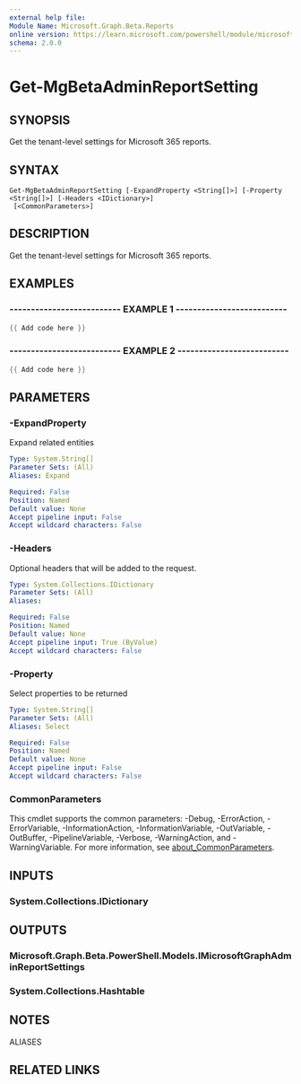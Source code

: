```yaml
---
external help file:
Module Name: Microsoft.Graph.Beta.Reports
online version: https://learn.microsoft.com/powershell/module/microsoft.graph.beta.reports/get-mgbetaadminreportsetting
schema: 2.0.0
---
```


# Get-MgBetaAdminReportSetting

## SYNOPSIS
Get the tenant-level settings for Microsoft 365 reports.

## SYNTAX

```
Get-MgBetaAdminReportSetting [-ExpandProperty <String[]>] [-Property <String[]>] [-Headers <IDictionary>]
 [<CommonParameters>]
```

## DESCRIPTION
Get the tenant-level settings for Microsoft 365 reports.

## EXAMPLES

### -------------------------- EXAMPLE 1 --------------------------
```powershell
{{ Add code here }}
```



### -------------------------- EXAMPLE 2 --------------------------
```powershell
{{ Add code here }}
```



## PARAMETERS

### -ExpandProperty
Expand related entities

```yaml
Type: System.String[]
Parameter Sets: (All)
Aliases: Expand

Required: False
Position: Named
Default value: None
Accept pipeline input: False
Accept wildcard characters: False
```

### -Headers
Optional headers that will be added to the request.

```yaml
Type: System.Collections.IDictionary
Parameter Sets: (All)
Aliases:

Required: False
Position: Named
Default value: None
Accept pipeline input: True (ByValue)
Accept wildcard characters: False
```

### -Property
Select properties to be returned

```yaml
Type: System.String[]
Parameter Sets: (All)
Aliases: Select

Required: False
Position: Named
Default value: None
Accept pipeline input: False
Accept wildcard characters: False
```

### CommonParameters
This cmdlet supports the common parameters: -Debug, -ErrorAction, -ErrorVariable, -InformationAction, -InformationVariable, -OutVariable, -OutBuffer, -PipelineVariable, -Verbose, -WarningAction, and -WarningVariable. For more information, see [about_CommonParameters](http://go.microsoft.com/fwlink/?LinkID=113216).

## INPUTS

### System.Collections.IDictionary

## OUTPUTS

### Microsoft.Graph.Beta.PowerShell.Models.IMicrosoftGraphAdminReportSettings

### System.Collections.Hashtable

## NOTES

ALIASES

## RELATED LINKS

